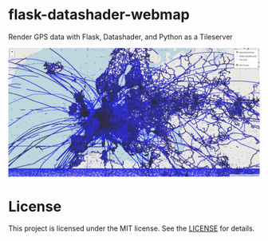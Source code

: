 # flask-datashader-webmap

Render GPS data with Flask, Datashader, and Python as a Tileserver

![Screenshot](screenshot.jpg)

# License

This project is licensed under the MIT license. See the [LICENSE](LICENSE) for details.
